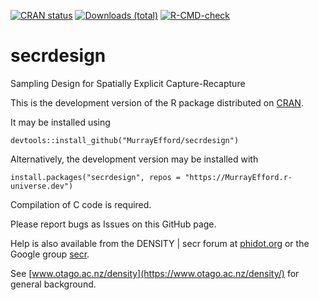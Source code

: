 <!-- badges: start -->
[![CRAN status](https://www.r-pkg.org/badges/version/secrdesign)](https://cran.r-project.org/package=secrdesign)
[![Downloads (total)](https://cranlogs.r-pkg.org/badges/grand-total/secrdesign)](https://www.r-pkg.org/pkg/secrdesign)
[![R-CMD-check](https://github.com/MurrayEfford/secrdesign/actions/workflows/R-CMD-check.yaml/badge.svg)](https://github.com/MurrayEfford/secrdesign/actions/workflows/R-CMD-check.yaml)
<!-- badges: end -->

# secrdesign

Sampling Design for Spatially Explicit Capture-Recapture

This is the development version of the R package distributed on [CRAN](https://CRAN.R-project.org/package=secrdesign). 

It may be installed using
```
devtools::install_github("MurrayEfford/secrdesign")
```

Alternatively, the development version may be installed with
```
install.packages("secrdesign", repos = "https://MurrayEfford.r-universe.dev")
```

Compilation of C code is required.

Please report bugs as Issues on this GitHub page. 

Help is also available from the
DENSITY | secr forum at [phidot.org](http://www.phidot.org/forum/index.php) or the Google group [secr](https://groups.google.com/g/secrgroup).

See [www.otago.ac.nz/density](https://www.otago.ac.nz/density/) for general background.
